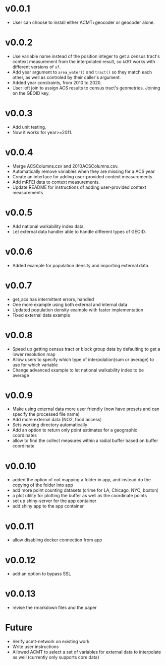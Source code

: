 v0.0.1
=====
* User can choose to install either ACMT+geocoder or geocoder alone.

v0.0.2
=====
* Use variable name instead of the position integer to get a census tract's context measurement from the interpolated result, so `ACMT` works with different versions of `sf`.
* Add year argument to `area_water()` and `tract()` so they match each other, as well as controled by their caller's argument.
* Added year constraints, from 2010 to 2020. 
* User left join to assign ACS results to census tract's geometries. Joining on the GEOID key.

v0.0.3
=====
* Add unit testing.
* Now it works for year>=2011.

v0.0.4
=====
* Merge ACSColumns.csv and 2010ACSColumns.csv.
* Automatically remove variables when they are missing for a ACS year.
* Create an interface for adding user-provided context measurements.
* Add mRFEI data to context measurements.
* Update README for instructions of adding user-provided context measurements

v0.0.5
=====
* Add national walkability index data.
* Let external data handler able to handle different types of GEOID.

v0.0.6
=====
* Added example for population density and importing external data.

v0.0.7
=====
* get_acs has intermittent errors, handled
* One more example using both external and internal data
* Updated population density example with faster implementation
* Fixed external data example

v0.0.8
=====
* Speed up getting census tract or block group data by defaulting to get a lower resolution map
* Allow users to specify which type of interpolation(sum or average) to use for which variable
* Change advanced example to let national walkability index to be average

v0.0.9
=====
* Make using external data more user friendly (now have presets and can specify the processed file name)
* Add more external data (NO2, food access)
* Sets working directory automatically
* Add an option to return only point estimates for a geographic coordinates
* allow to find the collect measures within a radial buffer based on buffer coordinate

v0.0.10
=====
* added the option of not mapping a folder in app, and instead do the copying of the folder into app
* add more point counting datasets (crime for LA, Chicago, NYC, boston)
* a plot utility for plotting the buffer as well as the coordinate points
* set up shiny-server for the app container
* add shiny app to the app container

v0.0.11
=====
* allow disabling docker connection from app

v0.0.12
=====
* add an option to bypass SSL

v0.0.13
=====
* revise the rmarkdown files and the paper


Future
=====
* Verify acmt-network on existing work
* Write user instructions
* Allowed ACMT to select a set of variables for external data to interpolate as well (currently only supports core data)
